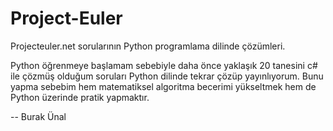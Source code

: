 # Project-Euler
Projecteuler.net sorularının Python programlama dilinde çözümleri.

Python öğrenmeye başlamam sebebiyle daha önce yaklaşık 20 tanesini c# ile çözmüş olduğum soruları Python dilinde tekrar çözüp yayınlıyorum. Bunu yapma sebebim hem matematiksel algoritma becerimi yükseltmek hem de Python üzerinde pratik yapmaktır.


-- Burak Ünal
